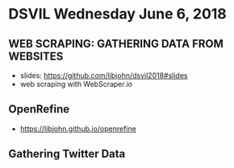 # DSVIL Wednesday June 6, 2018

## WEB SCRAPING: GATHERING DATA FROM WEBSITES

  - slides: https://github.com/libjohn/dsvil2018#slides
  - web scraping with WebScraper.io

## OpenRefine

  - https://libjohn.github.io/openrefine

## Gathering Twitter Data
